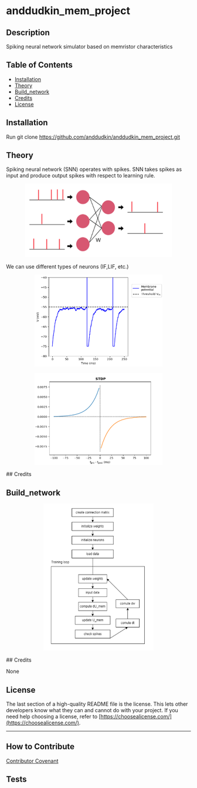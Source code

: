 

# anddudkin_mem_project

## Description
Spiking neural network simulator based on memristor characteristics


## Table of Contents 

- [Installation](#installation)
- [Theory](#Theory)
- [Build_network](#Build_network)
- [Credits](#credits)
- [License](#license)

## Installation

Run git clone https://github.com/anddudkin/anddudkin_mem_project.git

## Theory
Spiking neural network (SNN) operates with spikes. SNN takes spikes as input and produce output spikes with respect to learning rule.

<p align="center">
  <img src="images/snn.png?raw=true"
       width="400" 
       height="200"/>
</p>

We can use different types of neurons (IF,LIF, etc.)

<p align="center">
  <img src="images/lif.png?raw=true"
       width="350" 
       height="250"/>
</p>

<p align="center">
  <img src="images/stdp.png?raw=true" 
       width="350" 
       height="250"/>
</p>
## Credits


## Build_network
<p align="center">
  <img src="images/stag.png?raw=true" 
       width="300" 
       height="400"/>
</p>
## Credits

None

## License

The last section of a high-quality README file is the license. This lets other developers know what they can and cannot do with your project. If you need help choosing a license, refer to [https://choosealicense.com/](https://choosealicense.com/).

---








## How to Contribute

 [Contributor Covenant](https://www.contributor-covenant.org/) 

## Tests


